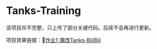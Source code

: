# Tanks-Training

该项目并不完整，只上传了部分关键代码。后续不会再进行更新。

项目效果链接：🔗[作业1-魔改Tanks-BiliBili](https://www.bilibili.com/video/BV1TY4y1i7Tm/?vd_source=b7e239e8cad582a1bda55b359c4eef7a)
